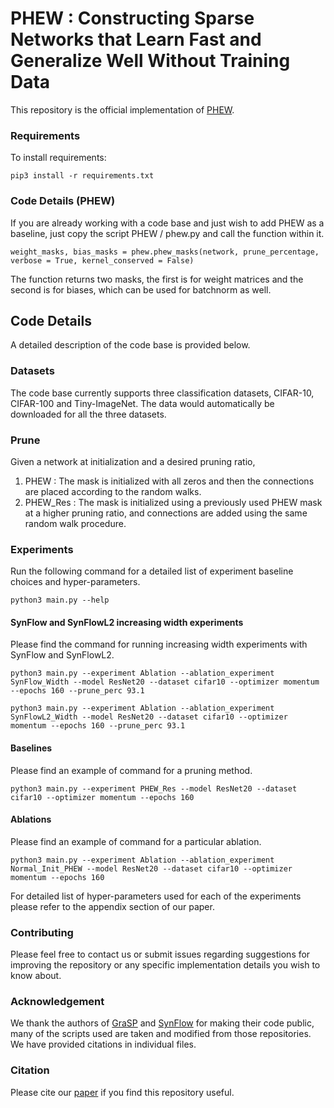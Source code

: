 # PHEW : Constructing Sparse Networks that Learn Fast and Generalize Well Without Training Data



This repository is the official implementation of [PHEW](). 


### Requirements

To install requirements:

```setup
pip3 install -r requirements.txt
```
### Code Details (PHEW)

If you are already working with a code base and just wish to add PHEW as a baseline, just copy the script PHEW / phew.py 
and call the function within it.

```train
weight_masks, bias_masks = phew.phew_masks(network, prune_percentage, verbose = True, kernel_conserved = False)
```

The function returns two masks, the first is for weight matrices and the second is for biases, which can be used for batchnorm as well.

## Code Details 

A detailed description of the code base is provided below. 
### Datasets

The code base currently supports three classification datasets, CIFAR-10, CIFAR-100 and Tiny-ImageNet. The data would automatically be downloaded for all the three datasets.

### Prune

Given a network at initialization and a desired pruning ratio,

1. PHEW : The mask is initialized with all zeros and then the connections are placed according to the random walks.
2. PHEW_Res : The mask is initialized using a previously used PHEW mask at a higher pruning ratio, and connections are added using the same random walk procedure.

### Experiments

Run the following command for a detailed list of experiment baseline choices and hyper-parameters.

```train
python3 main.py --help
```

#### SynFlow and SynFlowL2 increasing width experiments

Please find the command for running increasing width experiments with SynFlow and SynFlowL2.

```train
python3 main.py --experiment Ablation --ablation_experiment SynFlow_Width --model ResNet20 --dataset cifar10 --optimizer momentum --epochs 160 --prune_perc 93.1 

python3 main.py --experiment Ablation --ablation_experiment SynFlowL2_Width --model ResNet20 --dataset cifar10 --optimizer momentum --epochs 160 --prune_perc 93.1 
```

#### Baselines

Please find an example of command for a pruning method. 
```train
python3 main.py --experiment PHEW_Res --model ResNet20 --dataset cifar10 --optimizer momentum --epochs 160 
```

#### Ablations

Please find an example of command for a particular ablation.

```train
python3 main.py --experiment Ablation --ablation_experiment Normal_Init_PHEW --model ResNet20 --dataset cifar10 --optimizer momentum --epochs 160 
```

For detailed list of hyper-parameters used for each of the experiments please refer to the appendix section of our paper.


### Contributing

Please feel free to contact us or submit issues regarding suggestions for improving the repository or any specific implementation details you wish to know about. 

### Acknowledgement

We thank the authors of [GraSP](https://github.com/alecwangcq/GraSP) and [SynFlow](https://github.com/ganguli-lab/Synaptic-Flow) for making their code public, many of the scripts used are taken and modified from those repositories. We have provided citations in individual files.

### Citation

Please cite our [paper]() if you find this repository useful.